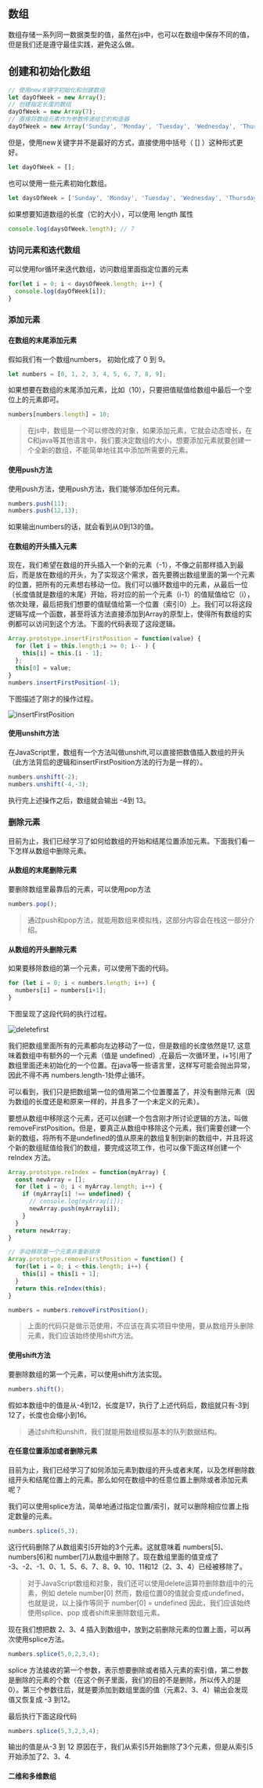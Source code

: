 ## 数组
数组存储一系列同一数据类型的值，虽然在js中，也可以在数组中保存不同的值，但是我们还是遵守最佳实践，避免这么做。

## 创建和初始化数组
```js
// 使用new关键字初始化和创建数组
let dayOfWeek = new Array();
// 创建指定长度的数组
dayOfWeek = new Array(7);
// 直接将数组元素作为参数传递给它的构造器
dayOfWeek = new Array('Sunday', 'Monday', 'Tuesday', 'Wednesday', 'Thursday', 'Friday', 'Saturday');
```

但是，使用new关键字并不是最好的方式，直接使用中括号（ [] ）这种形式更好。

```js
let dayOfWeek = [];
```

也可以使用一些元素初始化数组。

```js
let daysOfWeek = ['Sunday', 'Monday', 'Tuesday', 'Wednesday', 'Thursday', 'Friday', 'Saturday'];
```

如果想要知道数组的长度（它的大小），可以使用 length 属性

```js
console.log(daysOfWeek.length); // 7
```

### 访问元素和迭代数组

可以使用for循环来迭代数组，访问数组里面指定位置的元素

```js
for(let i = 0; i < daysOfWeek.length; i++) {
  console.log(dayOfWeek[i]);
}
```

### 添加元素

#### 在数组的末尾添加元素
假如我们有一个数组numbers， 初始化成了 0 到 9。

```js
let numbers = [0, 1, 2, 3, 4, 5, 6, 7, 8, 9];
```
如果想要在数组的末尾添加元素，比如（10），只要把值赋值给数组中最后一个空位上的元素即可。
```js
numbers[numbers.length] = 10;
```
>在js中，数组是一个可以修改的对象，如果添加元素，它就会动态增长，在C和java等其他语言中，我们要决定数组的大小，想要添加元素就要创建一个全新的数组，不能简单地往其中添加所需要的元素。

#### 使用push方法
使用push方法，使用push方法，我们能够添加任何元素。
```js
numbers.push(11);
numbers.push(12,13);
```
如果输出numbers的话，就会看到从0到13的值。


#### 在数组的开头插入元素

现在，我们希望在数组的开头插入一个新的元素（-1），不像之前那样插入到最后，而是放在数组的开头，为了实现这个需求，首先要腾出数组里面的第一个元素的位置，把所有的元素想右移动一位。我们可以循环数组中的元素，从最后一位（长度值就是数组的末尾）开始，将对应的前一个元素（i-1）的值赋值给它（i），依次处理，最后把我们想要的值赋值给第一个位置（索引0）上。我们可以将这段逻辑写成一个函数，甚至将该方法直接添加到Array的原型上，使得所有数组的实例都可以访问到这个方法。下面的代码表现了这段逻辑。

```js
Array.prototype.insertFirstPosition = function(value) {
  for (let i = this.length;i >= 0; i-- ) {
    this[i] = this.[i - 1];
  };
  this[0] = value;
}
numbers.insertFirstPosition(-1);
```

下图描述了刚才的操作过程。

![insertFirstPosition](./images/array/01.png)

#### 使用unshift方法

在JavaScript里，数组有一个方法叫做unshift,可以直接把数值插入数组的开头（此方法背后的逻辑和insertFirstPosition方法的行为是一样的）。

```js
numbers.unshift(-2);
numbers.unshift(-4,-3);
```
执行完上述操作之后，数组就会输出 -4到 13。

### 删除元素

目前为止，我们已经学习了如何给数组的开始和结尾位置添加元素。下面我们看一下怎样从数组中删除元素。

#### 从数组的末尾删除元素

要删除数组里最靠后的元素，可以使用pop方法

```js
numbers.pop();
```

> 通过push和pop方法，就能用数组来模拟栈，这部分内容会在栈这一部分介绍。

#### 从数组的开头删除元素

如果要移除数组的第一个元素，可以使用下面的代码。

```js
for (let i = 0; i < numbers.length; i++) {
  numbers[i] = numbers[i+1];
}
```

下图呈现了这段代码的执行过程。

![deletefirst](./images/array/02.png)

我们把数组里面所有的元素都向左边移动了一位，但是数组的长度依然是17, 这意味着数组中有额外的一个元素（值是 undefined）,在最后一次循环里，i+1引用了数组里面还未初始化的一个位置。在java等一些语言里，这样写可能会抛出异常，因此不得不再 numbers.length-1处停止循环。

可以看到，我们只是把数组第一位的值用第二个位置覆盖了，并没有删除元素（因为数组的长度还是和原来一样的，并且多了一个未定义的元素）。

要想从数组中移除这个元素，还可以创建一个包含刚才所讨论逻辑的方法，叫做removeFirstPosition。但是，要真正从数组中移除这个元素，我们需要创建一个新的数组，将所有不是undefined的值从原来的数组复制到新的数组中，并且将这个新的数组赋值给我们的数组，要完成这项工作，也可以像下面这样创建一个reIndex 方法。

```js
Array.prototype.reIndex = function(myArray) {
  const newArray = [];
  for (let i = 0; i < myArray.length; i++) {
    if (myArray[i] !== undefined) {
      // console.log(myArray[i]);
      newArray.push(myArray[i]);
    }
  }
  return newArray;
}

// 手动移除第一个元素并重新排序
Array.prototype.removeFirstPosition = function() {
  for(let i = 0; i < this.length; i++) {
    this[i] = this[i + 1];
  }
  return this.reIndex(this);
}

numbers = numbers.removeFirstPosition();
```

> 上面的代码只是做示范使用，不应该在真实项目中使用，要从数组开头删除元素，我们应该始终使用shift方法。

#### 使用shift方法

要删除数组的第一个元素，可以使用shift方法实现。

```js
numbers.shift();
```

假如本数组中的值是从-4到12，长度是17，执行了上述代码后，数组就只有-3到12了，长度也会缩小到16。

> 通过shift和unshift，我们就能用数组模拟基本的队列数据结构。


#### 在任意位置添加或者删除元素

目前为止，我们已经学习了如何添加元素到数组的开头或者末尾，以及怎样删除数组开头和结尾位置上的元素。那么如何在数组中的任意位置上删除或者添加元素呢？

我们可以使用splice方法，简单地通过指定位置/索引，就可以删除相应位置上指定数量的元素。

```js
numbers.splice(5,3);
```

这行代码删除了从数组索引5开始的3个元素。这就意味着 numbers[5]、numbers[6]和 number[7]从数组中删除了。现在数组里面的值变成了 -3、-2、-1、0、1、5、6、7、8、9、10、11和12（2、3、4）已经被移除了。

> 对于JavaScript数组和对象，我们还可以使用delete运算符删除数组中的元素，例如 detele number[0] 然而，数组位置0的值就会变成undefined，也就是说，以上操作等同于 number[0] = undefined 因此，我们应该始终使用splice、pop 或者shift来删除数组元素。

现在我们想把数 2、3、4 插入到数组中，放到之前删除元素的位置上面，可以再次使用splice方法。

```js
numbers.splice(5,0,2,3,4);
```

splice 方法接收的第一个参数，表示想要删除或者插入元素的索引值，第二参数是删除的元素的个数（在这个例子里面，我们的目的不是删除，所以传入的是0）。第三个参数往后，就是要添加到数组里面的值（元素2、3、4）输出会发现值又恢复成 -3 到12。

最后执行下面这段代码

```js
numbers.splice(5,3,2,3,4);
```
输出的值是从-3 到 12 原因在于，我们从索引5开始删除了3个元素，但是从索引5开始添加了2、3、4.


#### 二维和多维数组





